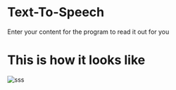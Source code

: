 # Text-To-Speech
Enter your content for the program to read it out for you

# This is how it looks like
![sss](https://user-images.githubusercontent.com/100248770/162264166-6ba0fec1-16d3-4ce5-b085-c96dbcd6f47e.PNG)
 

